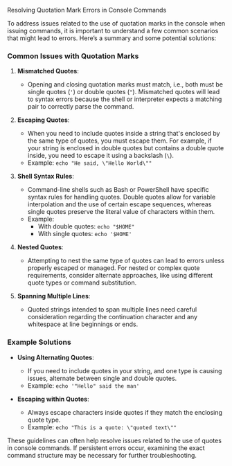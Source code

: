 Resolving Quotation Mark Errors in Console Commands

To address issues related to the use of quotation marks in the console when issuing commands, it is important to understand a few common scenarios that might lead to errors. Here’s a summary and some potential solutions:

### Common Issues with Quotation Marks

1. **Mismatched Quotes**:
   - Opening and closing quotation marks must match, i.e., both must be single quotes (`'`) or double quotes (`"`). Mismatched quotes will lead to syntax errors because the shell or interpreter expects a matching pair to correctly parse the command.

2. **Escaping Quotes**:
   - When you need to include quotes inside a string that's enclosed by the same type of quotes, you must escape them. For example, if your string is enclosed in double quotes but contains a double quote inside, you need to escape it using a backslash (`\`).
   - Example: `echo "He said, \"Hello World\""`

3. **Shell Syntax Rules**:
   - Command-line shells such as Bash or PowerShell have specific syntax rules for handling quotes. Double quotes allow for variable interpolation and the use of certain escape sequences, whereas single quotes preserve the literal value of characters within them.
   - Example: 
     - With double quotes: `echo "$HOME"`
     - With single quotes: `echo '$HOME'`

4. **Nested Quotes**:
   - Attempting to nest the same type of quotes can lead to errors unless properly escaped or managed. For nested or complex quote requirements, consider alternate approaches, like using different quote types or command substitution.

5. **Spanning Multiple Lines**:
   - Quoted strings intended to span multiple lines need careful consideration regarding the continuation character and any whitespace at line beginnings or ends.

### Example Solutions

- **Using Alternating Quotes**:
  - If you need to include quotes in your string, and one type is causing issues, alternate between single and double quotes.
  - Example: `echo '"Hello" said the man'`

- **Escaping within Quotes**:
  - Always escape characters inside quotes if they match the enclosing quote type.
  - Example: `echo "This is a quote: \"quoted text\""`

These guidelines can often help resolve issues related to the use of quotes in console commands. If persistent errors occur, examining the exact command structure may be necessary for further troubleshooting.